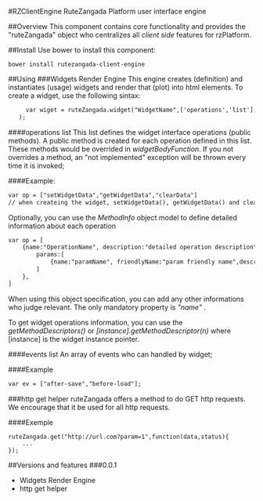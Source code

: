 #RZClientEngine
RuteZangada Platform user interface engine 

##Overview
This component contains core functionality and provides the "ruteZangada" object who centralizes all *client side* features for rzPlatform. 

##Install
Use bower to install this component:

```
bower install rutezangada-client-engine
```


##Using
###Widgets Render Engine
This engine creates (definition) and instantiates (usage) widgets and render that (plot) into html elements. To create a widget, use the following sintax: 

```html
     var wiget = ruteZangada.widget("WidgetName",['operations','list'], ['events','list'],widgetBodyFunction);
   );
```

####operations list
This list defines the widget interface operations (public methods). A public method is created for each operation defined in this list. These methods would be overrided in *widgetBodyFunction*. If you not overrides a method, an "not implemented" exception will be thrown every time it is invoked;   

####Example:

```html
var op = ["setWidgetData","getWidgetData","clearData"]
// when createing the widget, setWidgetData(), getWidgetData() and clearData() methods will be automatically injected;
```

Optionally, you can use the *MethodInfo* object model to define detailed information about each operation 

```html
var op = [
    {name:"OperationName", description:"detailed operation description", friendlyName:"operation friendly name",
        params:[
            {name:"paramName", friendlyName:"param friendly name",description:"param desription",type:"param's type name"}
        ]
    },
]
```

When using this object specification, you can add any other informations who judge relevant. The only mandatory property is *"name"* .


To get widget operations information, you can use the *getMethodDescriptors()* or *\[instance\].getMethodDescriptor(n)* where \[instance\] is the widget instance pointer.  
 

####events list
An array of events who can handled by widget;

####Example

```html
var ev = ["after-save","before-load"];
```



###http get helper
ruteZangada offers a method to do GET http requests. We encourage that it be used for all http requests.

####Exemple

```
ruteZangada.get("http://url.com?param=1",function(data,status){
    ...
});
```

##Versions and features
###0.0.1
- Widgets Render Engine
- http get helper
